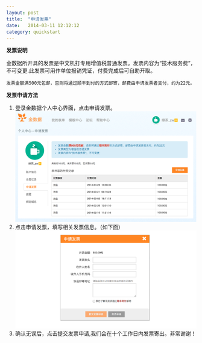 ```yaml
---
layout: post
title:  "申请发票"
date:   2014-03-11 12:12:12
category: quickstart
---
```


**发票说明**

金数据所开具的发票是中文机打专用增值税普通发票。发票内容为“技术服务费”，不可变更.此发票可用作单位报销凭证，付费完成后可自助开取。  

`发票金额满500元包邮，否则将通过顺丰到付的方式邮寄，邮费由申请发票者支付，约为22元。`

**发票申请方法**

1. 登录金数据个人中心界面，点击申请发票。
![申请发票](/images/invoices-1.png)
2. 点击申请发票，填写相关发票信息。（如下面）  
![申请发票](/images/invoices-2.png)
3. 确认无误后，点击提交发票申请,我们会在十个工作日内发票寄出。非常谢谢！